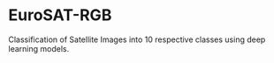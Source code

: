 # EuroSAT-RGB
Classification of Satellite Images into 10 respective classes using deep learning models.
